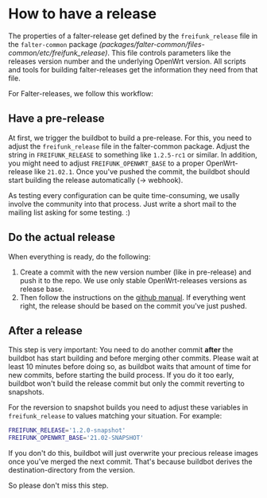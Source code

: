 # How to have a release

The properties of a falter-release get defined by the `freifunk_release` file in the `falter-common` package *(packages/falter-common/files-common/etc/freifunk_release)*. This file controls parameters like the releases version number and the underlying OpenWrt version. All scripts and tools for building falter-releases get the information they need from that file.

For Falter-releases, we follow this workflow:

## Have a pre-release

At first, we trigger the buildbot to build a pre-release. For this, you need to adjust the `freifunk_release` file in the falter-common package. Adjust the string in `FREIFUNK_RELEASE` to something like `1.2.5-rc1` or similar. In addition, you might need to adjust `FREIFUNK_OPENWRT_BASE` to a proper OpenWrt-release like `21.02.1`. Once you've pushed the commit, the buildbot should start building the release automatically (-> webhook).

As testing every configuration can be quite time-consuming, we usally involve the community into that process. Just write a short mail to the mailing list asking for some testing. :)

## Do the actual release

When everything is ready, do the following:

1. Create a commit with the new version number (like in pre-release) and push it to the repo. We use only stable OpenWrt-releases versions as release base.
2. Then follow the instructions on the [github manual](https://docs.github.com/en/github/administering-a-repository/releasing-projects-on-github/managing-releases-in-a-repository#creating-a-release). If everything went right, the release should be based on the commit you've just pushed.

## After a release

This step is very important: You need to do another commit **after** the buildbot has start building and before merging other commits. Please wait at least 10 minutes before doing so, as buildbot waits that amount of time for new commits, before starting the build process. If you do it too early, buildbot won't build the release commit but only the commit reverting to snapshots.

For the reversion to snapshot builds you need to adjust these variables in `freifunk_release` to values matching your situation. For example:

```sh
FREIFUNK_RELEASE='1.2.0-snapshot'
FREIFUNK_OPENWRT_BASE='21.02-SNAPSHOT'
```

If you don't do this, buildbot will just overwrite your precious release images once you've merged the next commit. That's because buildbot derives the destination-directory from the version.

So please don't miss this step.
